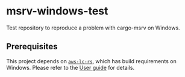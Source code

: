 # msrv-windows-test

Test repository to reproduce a problem with cargo-msrv on Windows.

## Prerequisites

This project depends on [`aws-lc-rs`](https://crates.io/crates/aws-lc-rs), which has build requirements on Windows.
Please refer to the [User guide](https://aws.github.io/aws-lc-rs/requirements/windows.html) for details.
